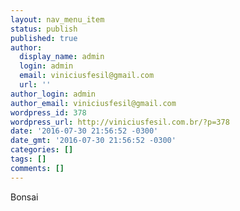 ```yaml
---
layout: nav_menu_item
status: publish
published: true
author:
  display_name: admin
  login: admin
  email: viniciusfesil@gmail.com
  url: ''
author_login: admin
author_email: viniciusfesil@gmail.com
wordpress_id: 378
wordpress_url: http://viniciusfesil.com.br/?p=378
date: '2016-07-30 21:56:52 -0300'
date_gmt: '2016-07-30 21:56:52 -0300'
categories: []
tags: []
comments: []
---
```

<p>Bonsai</p>
